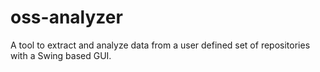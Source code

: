 # oss-analyzer
A tool to extract and analyze data from a user defined set of repositories with a Swing based GUI.
